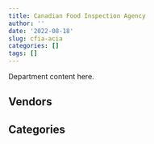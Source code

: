 ```yaml
---
title: Canadian Food Inspection Agency
author: ''
date: '2022-08-18'
slug: cfia-acia
categories: []
tags: []
---
```


<script src="/rmarkdown-libs/htmlwidgets/htmlwidgets.js"></script>
<link href="/rmarkdown-libs/datatables-css/datatables-crosstalk.css" rel="stylesheet" />
<script src="/rmarkdown-libs/datatables-binding/datatables.js"></script>
<script src="/rmarkdown-libs/jquery/jquery-3.6.0.min.js"></script>
<link href="/rmarkdown-libs/dt-core-bootstrap/css/dataTables.bootstrap.min.css" rel="stylesheet" />
<link href="/rmarkdown-libs/dt-core-bootstrap/css/dataTables.bootstrap.extra.css" rel="stylesheet" />
<script src="/rmarkdown-libs/dt-core-bootstrap/js/jquery.dataTables.min.js"></script>
<script src="/rmarkdown-libs/dt-core-bootstrap/js/dataTables.bootstrap.min.js"></script>
<link href="/rmarkdown-libs/crosstalk/css/crosstalk.min.css" rel="stylesheet" />
<script src="/rmarkdown-libs/crosstalk/js/crosstalk.min.js"></script>
<script src="/rmarkdown-libs/htmlwidgets/htmlwidgets.js"></script>
<link href="/rmarkdown-libs/datatables-css/datatables-crosstalk.css" rel="stylesheet" />
<script src="/rmarkdown-libs/datatables-binding/datatables.js"></script>
<script src="/rmarkdown-libs/jquery/jquery-3.6.0.min.js"></script>
<link href="/rmarkdown-libs/dt-core-bootstrap/css/dataTables.bootstrap.min.css" rel="stylesheet" />
<link href="/rmarkdown-libs/dt-core-bootstrap/css/dataTables.bootstrap.extra.css" rel="stylesheet" />
<script src="/rmarkdown-libs/dt-core-bootstrap/js/jquery.dataTables.min.js"></script>
<script src="/rmarkdown-libs/dt-core-bootstrap/js/dataTables.bootstrap.min.js"></script>
<link href="/rmarkdown-libs/crosstalk/css/crosstalk.min.css" rel="stylesheet" />
<script src="/rmarkdown-libs/crosstalk/js/crosstalk.min.js"></script>

Department content here.

## Vendors

<div id="htmlwidget-1" style="width:100%;height:auto;" class="datatables html-widget"></div>
<script type="application/json" data-for="htmlwidget-1">{"x":{"style":"bootstrap","filter":"none","vertical":false,"data":[["<a href=\"/vendors/a_hundred_answers/\">A HUNDRED ANSWERS<\/a>","<a href=\"/vendors/ab_sciex/\">AB SCIEX<\/a>","<a href=\"/vendors/accenture/\">ACCENTURE<\/a>","<a href=\"/vendors/acklands_grainger/\">ACKLANDS GRAINGER<\/a>","<a href=\"/vendors/adobe/\">ADOBE<\/a>","<a href=\"/vendors/advanced_business_interiors/\">ADVANCED BUSINESS INTERIORS<\/a>","<a href=\"/vendors/advanced_chippewa_technologies/\">ADVANCED CHIPPEWA TECHNOLOGIES<\/a>","<a href=\"/vendors/agilent/\">AGILENT<\/a>","<a href=\"/vendors/ainsworth/\">AINSWORTH<\/a>","<a href=\"/vendors/air_liquide_canada/\">AIR LIQUIDE CANADA<\/a>","<a href=\"/vendors/als_canada/\">ALS CANADA<\/a>","<a href=\"/vendors/altis_human_resources/\">ALTIS HUMAN RESOURCES<\/a>","<a href=\"/vendors/aon_reed_stenhouse/\">AON REED STENHOUSE<\/a>","<a href=\"/vendors/ari_financial_services/\">ARI FINANCIAL SERVICES<\/a>","<a href=\"/vendors/artemp_personnel_services/\">ARTEMP PERSONNEL SERVICES<\/a>","<a href=\"/vendors/avi_spl_canada/\">AVI SPL CANADA<\/a>","<a href=\"/vendors/avondale_construction/\">AVONDALE CONSTRUCTION<\/a>","<a href=\"/vendors/bdo_canada/\">BDO CANADA<\/a>","<a href=\"/vendors/biomerieux_canada/\">BIOMERIEUX CANADA<\/a>","<a href=\"/vendors/black_mcdonald/\">BLACK MCDONALD<\/a>","<a href=\"/vendors/bluedot/\">BLUEDOT<\/a>","<a href=\"/vendors/bruker/\">BRUKER<\/a>","<a href=\"/vendors/bureau_veritas_canada/\">BUREAU VERITAS CANADA<\/a>","<a href=\"/vendors/canada_post/\">CANADA POST<\/a>","<a href=\"/vendors/canadian_corps_of_commissionaires/\">CANADIAN CORPS OF COMMISSIONAIRES<\/a>","<a href=\"/vendors/carahsoft_technology/\">CARAHSOFT TECHNOLOGY<\/a>","<a href=\"/vendors/carleton_electric/\">CARLETON ELECTRIC<\/a>","<a href=\"/vendors/caro_analytical_services/\">CARO ANALYTICAL SERVICES<\/a>","<a href=\"/vendors/cdw_canada/\">CDW CANADA<\/a>","<a href=\"/vendors/charron_human_resources/\">CHARRON HUMAN RESOURCES<\/a>","<a href=\"/vendors/cistel_technology/\">CISTEL TECHNOLOGY<\/a>","<a href=\"/vendors/closereach/\">CLOSEREACH<\/a>","<a href=\"/vendors/cnw_group/\">CNW GROUP<\/a>","<a href=\"/vendors/cofomo/\">COFOMO<\/a>","<a href=\"/vendors/construction_bugere/\">CONSTRUCTION BUGERE<\/a>","<a href=\"/vendors/contract_community/\">CONTRACT COMMUNITY<\/a>","<a href=\"/vendors/cossette_communications/\">COSSETTE COMMUNICATIONS<\/a>","<a href=\"/vendors/csdc_systems/\">CSDC SYSTEMS<\/a>","<a href=\"/vendors/d_f_s/\">D F S<\/a>","<a href=\"/vendors/d_mark_biosciences/\">D MARK BIOSCIENCES<\/a>","<a href=\"/vendors/d4is_solutions/\">D4IS SOLUTIONS<\/a>","<a href=\"/vendors/data_communications_management/\">DATA COMMUNICATIONS MANAGEMENT<\/a>","<a href=\"/vendors/dell_computer/\">DELL COMPUTER<\/a>","<a href=\"/vendors/dexter_construction/\">DEXTER CONSTRUCTION<\/a>","<a href=\"/vendors/dls_technology/\">DLS TECHNOLOGY<\/a>","<a href=\"/vendors/donna_cona/\">DONNA CONA<\/a>","<a href=\"/vendors/dynamic_facility_services/\">DYNAMIC FACILITY SERVICES<\/a>","<a href=\"/vendors/dynamic_personnel_consultants/\">DYNAMIC PERSONNEL CONSULTANTS<\/a>","<a href=\"/vendors/ecole_de_langues_la_cite/\">ECOLE DE LANGUES LA CITE<\/a>","<a href=\"/vendors/ekos_research_associates/\">EKOS RESEARCH ASSOCIATES<\/a>","<a href=\"/vendors/envirosafe_janitorial/\">ENVIROSAFE JANITORIAL<\/a>","<a href=\"/vendors/ernst_young/\">ERNST YOUNG<\/a>","<a href=\"/vendors/esbe_scientific_industries/\">ESBE SCIENTIFIC INDUSTRIES<\/a>","<a href=\"/vendors/esri/\">ESRI<\/a>","<a href=\"/vendors/evripos_janitorial_services/\">EVRIPOS JANITORIAL SERVICES<\/a>","<a href=\"/vendors/excel_human_resources/\">EXCEL HUMAN RESOURCES<\/a>","<a href=\"/vendors/exp_services/\">EXP SERVICES<\/a>","<a href=\"/vendors/factiva/\">FACTIVA<\/a>","<a href=\"/vendors/fast_forward_french/\">FAST FORWARD FRENCH<\/a>","<a href=\"/vendors/felix_technology/\">FELIX TECHNOLOGY<\/a>","<a href=\"/vendors/ford_motor_company/\">FORD MOTOR COMPANY<\/a>","<a href=\"/vendors/gartner/\">GARTNER<\/a>","<a href=\"/vendors/general_electric_canada/\">GENERAL ELECTRIC CANADA<\/a>","<a href=\"/vendors/general_motors/\">GENERAL MOTORS<\/a>","<a href=\"/vendors/genesis_integration/\">GENESIS INTEGRATION<\/a>","<a href=\"/vendors/genome_quebec/\">GENOME QUEBEC<\/a>","<a href=\"/vendors/getinge_canada/\">GETINGE CANADA<\/a>","<a href=\"/vendors/gfl_environmental/\">GFL ENVIRONMENTAL<\/a>","<a href=\"/vendors/global_knowledge/\">GLOBAL KNOWLEDGE<\/a>","<a href=\"/vendors/global_total_office/\">GLOBAL TOTAL OFFICE<\/a>","<a href=\"/vendors/global_upholstery/\">GLOBAL UPHOLSTERY<\/a>","<a href=\"/vendors/goss_gilroy/\">GOSS GILROY<\/a>","<a href=\"/vendors/graybridge_international_consulting/\">GRAYBRIDGE INTERNATIONAL CONSULTING<\/a>","<a href=\"/vendors/grc_architects/\">GRC ARCHITECTS<\/a>","<a href=\"/vendors/haworth/\">HAWORTH<\/a>","<a href=\"/vendors/hitrac/\">HITRAC<\/a>","<a href=\"/vendors/honeywell/\">HONEYWELL<\/a>","<a href=\"/vendors/hypertec/\">HYPERTEC<\/a>","<a href=\"/vendors/hyundai_auto_canada/\">HYUNDAI AUTO CANADA<\/a>","<a href=\"/vendors/ibiska_telecom/\">IBISKA TELECOM<\/a>","<a href=\"/vendors/ibm_canada/\">IBM CANADA<\/a>","<a href=\"/vendors/ifathom/\">IFATHOM<\/a>","<a href=\"/vendors/ihs_global/\">IHS GLOBAL<\/a>","<a href=\"/vendors/illumina_canada/\">ILLUMINA CANADA<\/a>","<a href=\"/vendors/imperial_cleaners/\">IMPERIAL CLEANERS<\/a>","<a href=\"/vendors/info_tech_research_group/\">INFO TECH RESEARCH GROUP<\/a>","<a href=\"/vendors/insa/\">INSA<\/a>","<a href=\"/vendors/iron_mountain/\">IRON MOUNTAIN<\/a>","<a href=\"/vendors/isomass_scientific/\">ISOMASS SCIENTIFIC<\/a>","<a href=\"/vendors/it_net_consultants/\">IT NET CONSULTANTS<\/a>","<a href=\"/vendors/johnson_controls_canada/\">JOHNSON CONTROLS CANADA<\/a>","<a href=\"/vendors/jp2g_consultants/\">JP2G CONSULTANTS<\/a>","<a href=\"/vendors/jumec_construction/\">JUMEC CONSTRUCTION<\/a>","<a href=\"/vendors/konica_minolta_business_solutions/\">KONICA MINOLTA BUSINESS SOLUTIONS<\/a>","<a href=\"/vendors/kpmg/\">KPMG<\/a>","<a href=\"/vendors/lansdowne_technologies/\">LANSDOWNE TECHNOLOGIES<\/a>","<a href=\"/vendors/laval_lab/\">LAVAL LAB<\/a>","<a href=\"/vendors/levitt_safety/\">LEVITT SAFETY<\/a>","<a href=\"/vendors/life_technologies/\">LIFE TECHNOLOGIES<\/a>","<a href=\"/vendors/lifespeak/\">LIFESPEAK<\/a>","<a href=\"/vendors/lionbridge/\">LIONBRIDGE<\/a>","<a href=\"/vendors/lowe_martin_company/\">LOWE MARTIN COMPANY<\/a>","<a href=\"/vendors/lumina_it/\">LUMINA IT<\/a>","<a href=\"/vendors/maplesoft_consulting/\">MAPLESOFT CONSULTING<\/a>","<a href=\"/vendors/maxsys_staffing_and_consulting/\">MAXSYS STAFFING AND CONSULTING<\/a>","<a href=\"/vendors/maxxam_analytics/\">MAXXAM ANALYTICS<\/a>","<a href=\"/vendors/mcnally_construction/\">MCNALLY CONSTRUCTION<\/a>","<a href=\"/vendors/mgis/\">MGIS<\/a>","<a href=\"/vendors/michanie_construction/\">MICHANIE CONSTRUCTION<\/a>","<a href=\"/vendors/micronostyx/\">MICRONOSTYX<\/a>","<a href=\"/vendors/microsoft_canada/\">MICROSOFT CANADA<\/a>","<a href=\"/vendors/mindwire_systems/\">MINDWIRE SYSTEMS<\/a>","<a href=\"/vendors/mishkumi_technologies/\">MISHKUMI TECHNOLOGIES<\/a>","<a href=\"/vendors/mitsubishi_motor_sales/\">MITSUBISHI MOTOR SALES<\/a>","<a href=\"/vendors/morneau_shepell/\">MORNEAU SHEPELL<\/a>","<a href=\"/vendors/nations_translation_group/\">NATIONS TRANSLATION GROUP<\/a>","<a href=\"/vendors/navpoint_consulting_group/\">NAVPOINT CONSULTING GROUP<\/a>","<a href=\"/vendors/neptune_security_services/\">NEPTUNE SECURITY SERVICES<\/a>","<a href=\"/vendors/newfound_recruiting/\">NEWFOUND RECRUITING<\/a>","<a href=\"/vendors/nisha_techonologies/\">NISHA TECHONOLOGIES<\/a>","<a href=\"/vendors/nissan_canada/\">NISSAN CANADA<\/a>","<a href=\"/vendors/onix_networking_canada/\">ONIX NETWORKING CANADA<\/a>","<a href=\"/vendors/opentext/\">OPENTEXT<\/a>","<a href=\"/vendors/oracle_canada/\">ORACLE CANADA<\/a>","<a href=\"/vendors/orangutech/\">ORANGUTECH<\/a>","<a href=\"/vendors/phaselock_systems_international/\">PHASELOCK SYSTEMS INTERNATIONAL<\/a>","<a href=\"/vendors/pleiad_canada/\">PLEIAD CANADA<\/a>","<a href=\"/vendors/portage_personnel/\">PORTAGE PERSONNEL<\/a>","<a href=\"/vendors/printers_plus/\">PRINTERS PLUS<\/a>","<a href=\"/vendors/procom_consultants/\">PROCOM CONSULTANTS<\/a>","<a href=\"/vendors/prosci_canada/\">PROSCI CANADA<\/a>","<a href=\"/vendors/protak_consulting_group/\">PROTAK CONSULTING GROUP<\/a>","<a href=\"/vendors/purespirit_solutions/\">PURESPIRIT SOLUTIONS<\/a>","<a href=\"/vendors/qiagen/\">QIAGEN<\/a>","<a href=\"/vendors/qmr/\">QMR<\/a>","<a href=\"/vendors/quintet_consulting/\">QUINTET CONSULTING<\/a>","<a href=\"/vendors/randstad/\">RANDSTAD<\/a>","<a href=\"/vendors/raymond_chabot_grant_thornton/\">RAYMOND CHABOT GRANT THORNTON<\/a>","<a href=\"/vendors/risk_sciences_international/\">RISK SCIENCES INTERNATIONAL<\/a>","<a href=\"/vendors/roche_diagnostics/\">ROCHE DIAGNOSTICS<\/a>","<a href=\"/vendors/sas_institute/\">SAS INSTITUTE<\/a>","<a href=\"/vendors/si_systems/\">SI SYSTEMS<\/a>","<a href=\"/vendors/siemens/\">SIEMENS<\/a>","<a href=\"/vendors/silliker_jr_laboratories/\">SILLIKER JR LABORATORIES<\/a>","<a href=\"/vendors/softchoice/\">SOFTCHOICE<\/a>","<a href=\"/vendors/sra_staffing_solutions/\">SRA STAFFING SOLUTIONS<\/a>","<a href=\"/vendors/st_joseph_print_group/\">ST JOSEPH PRINT GROUP<\/a>","<a href=\"/vendors/stantec/\">STANTEC<\/a>","<a href=\"/vendors/subaru_canada/\">SUBARU CANADA<\/a>","<a href=\"/vendors/systemscope/\">SYSTEMSCOPE<\/a>","<a href=\"/vendors/tag_hr/\">TAG HR<\/a>","<a href=\"/vendors/teknion/\">TEKNION<\/a>","<a href=\"/vendors/teksystems_canada/\">TEKSYSTEMS CANADA<\/a>","<a href=\"/vendors/telecom_computer_services/\">TELECOM COMPUTER SERVICES<\/a>","<a href=\"/vendors/the_aim_group/\">THE AIM GROUP<\/a>","<a href=\"/vendors/the_island_construction/\">THE ISLAND CONSTRUCTION<\/a>","<a href=\"/vendors/the_masha_krupp_translation_group/\">THE MASHA KRUPP TRANSLATION GROUP<\/a>","<a href=\"/vendors/the_right_door_consulting/\">THE RIGHT DOOR CONSULTING<\/a>","<a href=\"/vendors/the_vcan_group/\">THE VCAN GROUP<\/a>","<a href=\"/vendors/thermo_fisher_scientific/\">THERMO FISHER SCIENTIFIC<\/a>","<a href=\"/vendors/thyssenkrupp_elevator/\">THYSSENKRUPP ELEVATOR<\/a>","<a href=\"/vendors/tiree/\">TIREE<\/a>","<a href=\"/vendors/toshiba_canada/\">TOSHIBA CANADA<\/a>","<a href=\"/vendors/toyota_canada/\">TOYOTA CANADA<\/a>","<a href=\"/vendors/trainor_mechanical_contractors/\">TRAINOR MECHANICAL CONTRACTORS<\/a>","<a href=\"/vendors/turtle_island_staffing/\">TURTLE ISLAND STAFFING<\/a>","<a href=\"/vendors/tyco_integrated_fire_security/\">TYCO INTEGRATED FIRE SECURITY<\/a>","<a href=\"/vendors/universite_laval/\">UNIVERSITE LAVAL<\/a>","<a href=\"/vendors/university_of_guelph/\">UNIVERSITY OF GUELPH<\/a>","<a href=\"/vendors/university_of_saskatchewan/\">UNIVERSITY OF SASKATCHEWAN<\/a>","<a href=\"/vendors/vci_controls/\">VCI CONTROLS<\/a>","<a href=\"/vendors/vcm_construction/\">VCM CONSTRUCTION<\/a>","<a href=\"/vendors/vwr_international/\">VWR INTERNATIONAL<\/a>","<a href=\"/vendors/waters/\">WATERS<\/a>","<a href=\"/vendors/wolters_kluwer/\">WOLTERS KLUWER<\/a>","<a href=\"/vendors/workdynamics_technologies/\">WORKDYNAMICS TECHNOLOGIES<\/a>","<a href=\"/vendors/workplace_health_and_cost_solutions/\">WORKPLACE HEALTH AND COST SOLUTIONS<\/a>","<a href=\"/vendors/worldreach_software/\">WORLDREACH SOFTWARE<\/a>","<a href=\"/vendors/xerox/\">XEROX<\/a>","<a href=\"/vendors/york_university/\">YORK UNIVERSITY<\/a>"],[null,65190.97,7547811.66,24999.45,null,125465.36,12915.49,536420.66,null,41319.98,399821.12,132836.95,null,null,null,301304.21,3000440.88,111497.56,null,1167809.46,null,null,null,null,1311000.69,38958.42,878968.44,1559400,64785.25,null,null,699.04,24192.67,145911.18,null,null,97902.41,12242.42,126241.7,149670.55,337133.03,78032.93,null,null,null,759298.72,50351.97,null,100846.36,54508.19,null,null,41361.63,58379.19,185263.02,654594.16,null,null,61418.53,63201.76,32783.1,551303.82,17401.72,290372.15,26666.32,null,20057.5,7628.25,null,null,35710.94,11074,39865.8,88710.65,16159.59,null,null,28807.5,413427.24,168528.2,367650.47,null,null,89960.42,102281.21,77202.87,null,23040.89,null,51755.13,18259.2,null,586101.62,null,null,7314.34,null,64423.47,144094.21,null,34247.5,null,2334321.38,744927.53,null,6818563.08,79954.3,98139.12,720788.34,null,540768.67,211206.44,190593.25,null,369708.12,null,null,13703.27,null,1313031.19,2045003.61,null,31033.35,1657280.67,null,18560.25,null,null,null,null,null,40680,null,null,138583.07,11176,100430.7,69156,226088.43,35224.41,15804.18,183920.01,11040,3064710.53,18205.43,120934.21,17522.74,156225.92,null,442283.81,11254.8,112249.31,181795.93,226946.94,1227877.89,54625,84517.81,null,68425.8,665692.68,null,24707.45,null,213520.23,2064417.35,null,null,601.13,919307.76,286292.33,null,79227.64,249400.7,490398.01,null,164299.93,1455182.79,null,593186.37,176.5],[8888.03,66289.74,4783914.54,null,684657.53,18393.52,55970.92,11237.46,43271.05,null,339537.88,24542.24,null,null,59212,463588.28,null,87721.44,10930.63,1103428.93,null,null,null,31494.87,1464957.84,46033.8,null,1399369.4,45606.54,null,null,85049.4,24180,44790.99,45760.05,null,96390.31,30817.13,null,40028.22,184313.59,126497.27,null,28686.75,6962.74,808512.14,50351.97,42347.89,9393.91,52395.46,null,null,19431.51,43824.38,222767.47,1166502.51,null,null,null,null,140692.1,197001.26,null,493782.57,null,75033,204652.99,null,null,null,10443.69,null,25935,null,null,85617,5558.34,66577.62,139011.63,null,315368.47,null,1201.43,405282.82,102281.21,100011.17,null,23040.89,55653.3,null,17003.21,null,null,null,67807.02,3985.66,null,null,223173.74,null,139871.81,null,2129069.08,744731.95,null,7788396.52,null,75658.96,110093.36,null,636857.33,289686.77,null,null,369708.12,5242.27,null,13703.27,1034366.66,5175513.08,1099256.85,null,70976.01,1737706.72,null,null,19775,null,null,30081.31,null,null,null,null,42903.29,null,149362.6,null,210028.96,70767.35,805.46,160238.9,null,4303482.2,18205.43,148622.85,5077.26,73368.64,1154072.33,449939.56,13117.19,97735.84,270196.3,null,861220.45,null,null,null,null,275476.79,null,null,364531.22,71208.19,5269317.02,118947.46,null,54853.04,907841.56,286292.33,55222.9,null,97896.61,1559213.58,30497.9,27512.19,1095647.37,null,601409.02,16105.19],[26664.08,148617.45,784947.09,null,15342.47,19623.2,25175.37,125481.63,null,null,244486.8,130524.57,null,138693.93,null,119148.23,186044.33,null,6375.03,1106452.02,null,null,6182316.46,null,1574920.39,50278.65,null,1225298.55,17920.16,17389.38,null,14213.74,28365,85057.76,null,241529.95,262702.4,30901.56,null,null,184818.56,105151.21,23481.4,null,94383.8,757404.88,null,null,null,null,null,13195.97,118983.31,58947.06,223377.79,621221.4,4254.12,null,58631.56,90517.35,466862.31,736191.96,null,208848.35,null,null,261935.92,null,null,26169.46,null,null,3910.88,null,56277.36,null,14451.7,24707.45,null,null,445236.22,null,12502.33,175891.97,102561.43,78790.02,null,23071.79,19249.65,null,5122.69,null,null,null,80618.48,null,24622.7,null,503270.51,17159.87,162107.59,13329.31,1656844.01,231792.18,15839.78,null,null,null,104168.06,10767.01,715853.97,127769.35,null,87371.64,496271.32,182738.81,null,13740.81,1522663.64,10779.07,null,null,44139.34,1858349.35,null,null,null,null,14102.4,262137.13,30430.9,null,452071.99,null,65468.89,null,149771.81,81360,157448.12,null,17002.22,97910.32,39796.9,3311683.85,63307.48,111976.12,null,41616.46,630840.25,422873.2,null,null,391281.57,null,380176.21,null,null,null,null,385042.94,78723.25,null,null,143120.28,27461.7,61379.3,36978.89,55003.33,474218.65,262500,15953.28,null,300510.86,201590.59,28646.3,27189.14,1098649.14,null,595396.09,16149.31],[13089.55,154544.92,754921.79,null,null,null,null,721045.64,null,null,553175.46,60815.31,74270.58,54271.21,null,273711.64,null,null,64194.84,1194875.91,9418.74,19755.39,6420694.02,null,1678035.56,50141.28,null,1168398.82,null,48489.62,9091.98,null,29380,84825.36,null,21977.23,927899.5,7683.18,null,10237.35,null,104863.91,52030.93,null,94125.92,88130.88,80011.24,null,null,50446.71,99948.08,20704.03,29334.88,143402.97,222767.47,58272.54,12130.88,118299.39,39229.75,null,42365.29,528182.67,null,55342.6,null,null,172253.29,null,16519.58,null,null,null,26866.02,null,null,null,23646,239115.91,null,null,129745.91,1117.19,null,237073.19,110265.83,134445.91,2143.52,null,511724.82,null,null,23801.2,null,9186.53,null,null,null,null,155138.48,22530.04,101146.93,null,565378.31,620529.52,null,null,null,null,166285.64,12885.12,844960.4,null,null,23864.21,494915.38,294152.98,118254.5,13703.27,1614650.41,891901.21,null,39889,38000.35,1927117.53,1540.94,null,null,5681.74,null,356551.51,21481.3,null,4866175.44,28427.1,131275.25,null,149362.6,null,190244.07,32830.91,15501.39,97642.8,null,3389694.19,10576.8,null,null,63556.53,null,157643.14,1745.94,null,null,745955.82,267435.06,null,null,28718.6,null,928075.68,null,null,null,null,null,56783.19,113162.55,null,593538.66,231243.01,null,null,327756.25,184390.38,27120,27374.24,1095647.37,67800,626801.53,null]],"container":"<table class=\"table table-striped table-hover row-border order-column display\">\n  <thead>\n    <tr>\n      <th>Vendor<\/th>\n      <th>2017-2018<\/th>\n      <th>2018-2019<\/th>\n      <th>2019-2020<\/th>\n      <th>2020-2021<\/th>\n    <\/tr>\n  <\/thead>\n<\/table>","options":{"order":[[4,"desc"]],"pageLength":10,"autoWidth":true,"columnDefs":[{"targets":1,"render":"function(data, type, row, meta) {\n    return type !== 'display' ? data : DTWidget.formatCurrency(data, \"$\", 2, 3, \",\", \".\", true, null);\n  }"},{"targets":2,"render":"function(data, type, row, meta) {\n    return type !== 'display' ? data : DTWidget.formatCurrency(data, \"$\", 2, 3, \",\", \".\", true, null);\n  }"},{"targets":3,"render":"function(data, type, row, meta) {\n    return type !== 'display' ? data : DTWidget.formatCurrency(data, \"$\", 2, 3, \",\", \".\", true, null);\n  }"},{"targets":4,"render":"function(data, type, row, meta) {\n    return type !== 'display' ? data : DTWidget.formatCurrency(data, \"$\", 2, 3, \",\", \".\", true, null);\n  }"},{"width":"16%","targets":[1,2,3,4]},{"className":"dt-right","targets":[1,2,3,4]}],"orderClasses":false}},"evals":["options.columnDefs.0.render","options.columnDefs.1.render","options.columnDefs.2.render","options.columnDefs.3.render"],"jsHooks":[]}</script>

## Categories

<div id="htmlwidget-2" style="width:100%;height:auto;" class="datatables html-widget"></div>
<script type="application/json" data-for="htmlwidget-2">{"x":{"style":"bootstrap","filter":"none","vertical":false,"data":[["<a href=\"/categories/1_facilities_and_construction/\">Facilities and construction<\/a>","<a href=\"/categories/10_office_management/\">Office management<\/a>","<a href=\"/categories/2_professional_services/\">Professional services<\/a>","<a href=\"/categories/3_information_technology/\">Information technology<\/a>","<a href=\"/categories/4_medical/\">Medical<\/a>","<a href=\"/categories/5_transportation_and_logistics/\">Transportation and logistics<\/a>","<a href=\"/categories/6_industrial_products_and_services/\">Industrial products and services<\/a>","<a href=\"/categories/7_travel/\">Travel<\/a>","<a href=\"/categories/8_security_and_protection/\">Security and protection<\/a>","<a href=\"/categories/9_human_capital/\">Human capital<\/a>",null],[13327452.07,2661649.49,26267726.46,21053326.86,1537750.29,3884054.16,5847903.94,88209.72,1452501.62,1545724.73,null],[9571638.69,5815558.13,24300140.96,21174889.4,1208212.18,3425687.41,6855845.01,21992.01,1521997.41,1125653.78,624897],[2971350.16,1943735.9,20850498.96,14282929.18,1610887.85,1715531.19,5695438.3,null,1606936.32,1275413.97,null],[4745824.39,2058561.73,21816486.23,24437492.8,1927715.3,454233.15,6892673.77,null,1694711.72,770080.4,10447.5]],"container":"<table class=\"table table-striped table-hover row-border order-column display\">\n  <thead>\n    <tr>\n      <th>Category<\/th>\n      <th>2017-2018<\/th>\n      <th>2018-2019<\/th>\n      <th>2019-2020<\/th>\n      <th>2020-2021<\/th>\n    <\/tr>\n  <\/thead>\n<\/table>","options":{"order":[[4,"desc"]],"dom":"t","pageLength":30,"autoWidth":true,"columnDefs":[{"targets":1,"render":"function(data, type, row, meta) {\n    return type !== 'display' ? data : DTWidget.formatCurrency(data, \"$\", 2, 3, \",\", \".\", true, null);\n  }"},{"targets":2,"render":"function(data, type, row, meta) {\n    return type !== 'display' ? data : DTWidget.formatCurrency(data, \"$\", 2, 3, \",\", \".\", true, null);\n  }"},{"targets":3,"render":"function(data, type, row, meta) {\n    return type !== 'display' ? data : DTWidget.formatCurrency(data, \"$\", 2, 3, \",\", \".\", true, null);\n  }"},{"targets":4,"render":"function(data, type, row, meta) {\n    return type !== 'display' ? data : DTWidget.formatCurrency(data, \"$\", 2, 3, \",\", \".\", true, null);\n  }"},{"width":"16%","targets":[1,2,3,4]},{"className":"dt-right","targets":[1,2,3,4]}],"orderClasses":false,"lengthMenu":[10,25,30,50,100]}},"evals":["options.columnDefs.0.render","options.columnDefs.1.render","options.columnDefs.2.render","options.columnDefs.3.render"],"jsHooks":[]}</script>
